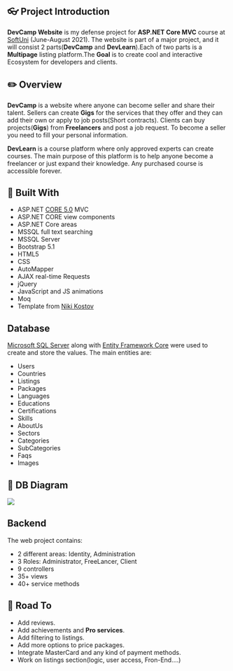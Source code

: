 ## :eyeglasses: Project Introduction

**DevCamp Website** is my defense project for **ASP.NET Core MVC** course at [SoftUni](https://softuni.bg/ "SoftUni") (June-August 2021). The website is part of a major project, and it will consist 2 parts(**DevCamp** and **DevLearn**).Each of two parts is a **Multipage** listing platform.The **Goal** is to create cool and interactive Ecosystem for developers and clients.

## :pencil2: Overview

**DevCamp** is a website where anyone can become seller and share their talent. Sellers can create **Gigs** for the services that they offer and they can add their own or apply to job posts(Short contracts). Clients can buy projects(**Gigs**) from **Freelancers** and post a job request. To become a seller you need to fill your personal information.   

**DevLearn** is a course platform where only approved experts can create courses. The main purpose of this platform is to help anyone become a freelancer or just expand their knowledge. Any purchased course is accessible forever.

## :hammer: Built With 
- ASP.NET [CORE 5.0](https://dotnet.microsoft.com/download/dotnet/5.0 "CORE 5.0") MVC
- ASP.NET CORE view components
- ASP.NET Core areas
- MSSQL full text searching
- MSSQL Server
- Bootstrap 5.1
- HTML5
- CSS
- AutoMapper
- AJAX real-time Requests
- jQuery 
- JavaScript and JS animations
- Moq
- Template from [Niki Kostov](https://github.com/NikolayIT/ASP.NET-Core-Template)

## **Database**
[Microsoft SQL Server](https://www.microsoft.com/en-us/sql-server/sql-server-downloads) along with [Entity Framework Core](https://dotnet.microsoft.com/download) were used to create and store the values. 
The main entities are:

* Users
* Countries
* Listings
* Packages
* Languages
* Educations
* Certifications
* Skills
* AboutUs
* Sectors
* Categories
* SubCategories
* Faqs
* Images

## :wrench: DB Diagram 
![](https://res.cloudinary.com/dewbeqn4x/image/upload/v1629370630/Solution1_8_19_2021_1_56_40_PM_c4ay33.png)

## **Backend**
The web project contains:
* 2 different areas: Identity, Administration
* 3 Roles: Administrator, FreeLancer, Client
* 9 controllers
* 35+ views
* 40+ service methods

## :dash: Road To 
- Add reviews.
- Add achievements and **Pro services**.
- Add filtering to listings.
- Add more options to price packages.
- Integrate MasterCard and any kind of payment methods.
- Work on listings section(logic, user access, Fron-End....)
